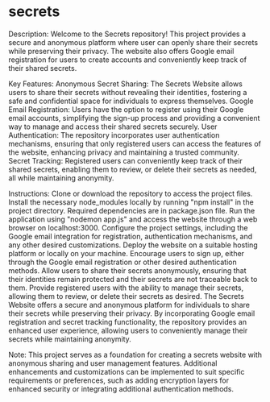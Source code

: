 # secrets
Description:
Welcome to the Secrets repository! This project provides a secure and anonymous platform where user can openly share their secrets while preserving their privacy. The website also offers Google email registration for users to create accounts and conveniently keep track of their shared secrets.

Key Features:
Anonymous Secret Sharing: The Secrets Website allows users to share their secrets without revealing their identities, fostering a safe and confidential space for individuals to express themselves.
Google Email Registration: Users have the option to register using their Google email accounts, simplifying the sign-up process and providing a convenient way to manage and access their shared secrets securely.
User Authentication: The repository incorporates user authentication mechanisms, ensuring that only registered users can access the features of the website, enhancing privacy and maintaining a trusted community.
Secret Tracking: Registered users can conveniently keep track of their shared secrets, enabling them to review, or delete their secrets as needed, all while maintaining anonymity.

Instructions:
Clone or download the repository to access the project files.
Install the necessary node_modules locally by running "npm install" in the project directory. Required dependencies are in package.json file.
Run the application using "nodemon app.js" and access the website through a web browser on localhost:3000.
Configure the project settings, including the Google email integration for registration, authentication mechanisms, and any other desired customizations.
Deploy the website on a suitable hosting platform or locally on your machine.
Encourage users to sign up, either through the Google email registration or other desired authentication methods.
Allow users to share their secrets anonymously, ensuring that their identities remain protected and their secrets are not traceable back to them.
Provide registered users with the ability to manage their secrets, allowing them to review, or delete their secrets as desired.
The Secrets Website offers a secure and anonymous platform for individuals to share their secrets while preserving their privacy. By incorporating Google email registration and secret tracking functionality, the repository provides an enhanced user experience, allowing users to conveniently manage their secrets while maintaining anonymity.

Note: This project serves as a foundation for creating a secrets website with anonymous sharing and user management features. Additional enhancements and customizations can be implemented to suit specific requirements or preferences, such as adding encryption layers for enhanced security or integrating additional authentication methods.
